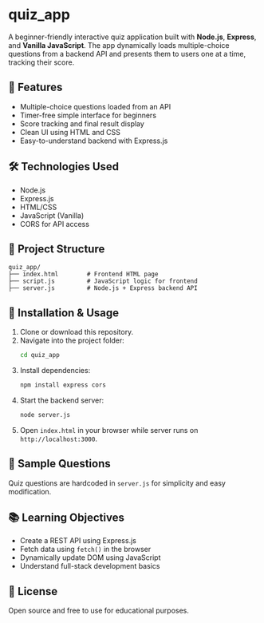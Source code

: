 # quiz_app

A beginner-friendly interactive quiz application built with **Node.js**, **Express**, and **Vanilla JavaScript**. The app dynamically loads multiple-choice questions from a backend API and presents them to users one at a time, tracking their score.

## 🚀 Features
- Multiple-choice questions loaded from an API
- Timer-free simple interface for beginners
- Score tracking and final result display
- Clean UI using HTML and CSS
- Easy-to-understand backend with Express.js

## 🛠 Technologies Used
- Node.js
- Express.js
- HTML/CSS
- JavaScript (Vanilla)
- CORS for API access

## 📁 Project Structure
```
quiz_app/
├── index.html        # Frontend HTML page
├── script.js         # JavaScript logic for frontend
├── server.js         # Node.js + Express backend API
```

## 🔧 Installation & Usage
1. Clone or download this repository.
2. Navigate into the project folder:
   ```bash
   cd quiz_app
   ```
3. Install dependencies:
   ```bash
   npm install express cors
   ```
4. Start the backend server:
   ```bash
   node server.js
   ```
5. Open `index.html` in your browser while server runs on `http://localhost:3000`.

## 🧪 Sample Questions
Quiz questions are hardcoded in `server.js` for simplicity and easy modification.

## 📚 Learning Objectives
- Create a REST API using Express.js
- Fetch data using `fetch()` in the browser
- Dynamically update DOM using JavaScript
- Understand full-stack development basics

## 📄 License
Open source and free to use for educational purposes.
